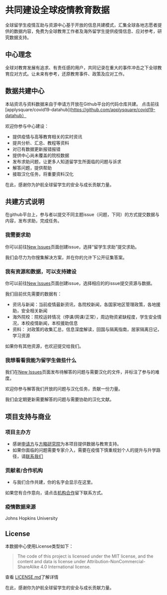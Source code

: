# 共同建设全球疫情教育数据

全球留学生疫情互助与资源中心基于开放的信息共建模式，汇集全球各地志愿者提供的数据内容，免费为全球教育工作者及海外留学生提供疫情信息、应对参考，研究数据支持。

## 中心理念
全球对教育发展有追求、有责任感的用户，共同记录在重大的事件冲击之下全球教育应对方式。让未来有参考，还原教育事件、政策及应对工作。

## 数据共建中心

本站资讯与资料数据来自于申请方开放在Github平台的代码仓库共建。
点击前往[applysquare/covid19-datahub](https://github.com/applysquare/covid19-datahub）

欢迎你参与中心建设：
- 提供疫情与高等教育相关的实时资讯
- 提共分析、汇总、教程等资料
- 对已有数据更新报错报错
- 提供中心尚未覆盖的院校数据
- 发布求助问题，让更多人知道留学生所面临的问题与诉求
- 解答问题，提供帮助
- 接取汉化任务，将重要资料汉化

在此，感谢你为护航全球留学生的安全与成长贡献力量。


## 共建方式说明

在github平台上，参与者以提交不同主题issue（问题，下同）的方式提交数据与内容，发布求助，完成任务。

### 我需要求助

你可以前往[New Issues](https://github.com/applysquare/covid19-datahub/issues/new/choose)页面创建issue，选择“留学生求助”提交求助。

我们会尽力为你搜集解决方案，并在你的允许下公开征集答案。

### 我有资源和数据，可以支持建设

你可以前往[New Issues](https://github.com/applysquare/covid19-datahub/issues/new/choose)页面创建issue，选择相应的的issue提交资源与数据。

我们目前优先需要的数据有：
- 资讯与新闻：当前疫情最新资讯，各院校新闻，各国家地区管理政策，各地援助，安全相关新闻
- 海外院校：院校运转情况（停课/网课/正常），周边物资紧缺程度，学生安全情况，本校疫情新闻，本校援助信息
- 资料： 对政策的收集汇总，信息深度解读，回国与隔离指南，居家隔离日记，学习资源

如果你有其他资源，也欢迎提交给我们。

### 我想看看我能为留学生做些什么
我们在[New Issues](https://github.com/applysquare/covid19-datahub/issues/new/choose)页面发布待解答的问题与需要汉化的文件，并标注了参与的难度。

欢迎你参与解答我们开放的问题与汉化任务，贡献一份力量。

我们会定期更新需要解答的问题与需要协助的汉化文献。

## 项目支持与商业

### 项目主办方
- 感谢[申请方](http://www.applysquare.com)与[方略研究院](https://www.squarestrategics.com/)为本项目提供数据与教育支持。
- 如果你面临的问题需要专家介入，需要在疫情下慎重规划个人的提升与升学路径，请[联系我们](https://github.com/applysquare/covid19-datahub/issues/new?assignees=&labels=%5B%E4%B8%93%E5%AE%B6%E5%92%A8%E8%AF%A2%5D&template=consulting-service.md&title=)


### 贡献者/合作机构
- 与我们合作共建，你的名字会显示在这里。

如果您有合作意向，请点击[机构合作](https://github.com/applysquare/covid19-datahub/issues/new?assignees=&template=institional-cooperation-cn.md&title=%5B%E6%9C%BA%E6%9E%84%E5%90%88%E4%BD%9C%E6%84%8F%E5%90%91%5D)留下联系方式。

### 疫情数据来源
Johns Hopkins University

## License

本数据中心使用License类型如下：
> The code of this project is licensed under the MIT license, and
> the content and data is license under Attribution-NonCommercial-ShareAlike 
> 4.0 International license.

查看 [LICENSE.md](https://github.com/applysquare/covid19-datahub/blob/master/LICENSE)了解详情


在此，感谢你为护航全球留学生的安全与成长贡献力量。
